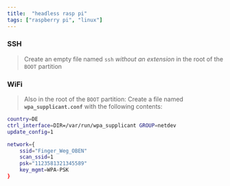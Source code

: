 ```yaml
---
title:  "headless rasp pi"
tags: ["raspberry pi", "linux"]
---
```


### SSH
> Create an empty file named <code>ssh</code> _without an extension_ in the root of the <code>BOOT</code> partition

### WiFi

> Also in the root of the <code>BOOT</code> partition:
> Create a file named <code>**wpa_supplicant.conf**</code> with the following contents:
>  

```bash
country=DE
ctrl_interface=DIR=/var/run/wpa_supplicant GROUP=netdev
update_config=1

network={
	ssid="Finger_Weg_OBEN"
	scan_ssid=1
	psk="1123581321345589"
	key_mgmt=WPA-PSK
}
``` 
